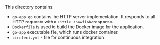 This directory contains:

- `go-app.go` contains the HTTP server implementation. It responds to all HTTP requests with a `Little snowflake`response.
- `Dockerfile` is used to build the Docker image for the application.
- `go-app` executable file, which runs docker container.
- `circleci.yml` - file for continuous integration

